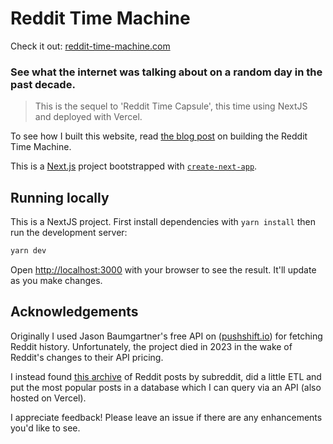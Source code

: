 # Reddit Time Machine

Check it out: [reddit-time-machine.com](https://reddit-time-machine.com/)

### See what the internet was talking about on a random day in the past decade.

> This is the sequel to 'Reddit Time Capsule', this time using NextJS and deployed with Vercel.

To see how I built this website, read [the blog post](https://www.dannyhines.io/blog/reddit-time-machine) on building the Reddit Time Machine.

This is a [Next.js](https://nextjs.org/) project bootstrapped with [`create-next-app`](https://github.com/vercel/next.js/tree/canary/packages/create-next-app).

## Running locally

This is a NextJS project. First install dependencies with `yarn install` then run the development server:

```bash
yarn dev
```

Open [http://localhost:3000](http://localhost:3000) with your browser to see the result. It'll update as you make changes.

## Acknowledgements

Originally I used Jason Baumgartner's free API on ([pushshift.io](https://pushshift.io/)) for fetching Reddit history. Unfortunately, the project died in 2023 in the wake of Reddit's changes to their API pricing.

I instead found [this archive](https://academictorrents.com/details/c398a571976c78d346c325bd75c47b82edf6124e) of Reddit posts by subreddit, did a little ETL and put the most popular posts in a database which I can query via an API (also hosted on Vercel).

I appreciate feedback! Please leave an issue if there are any enhancements you'd like to see.
